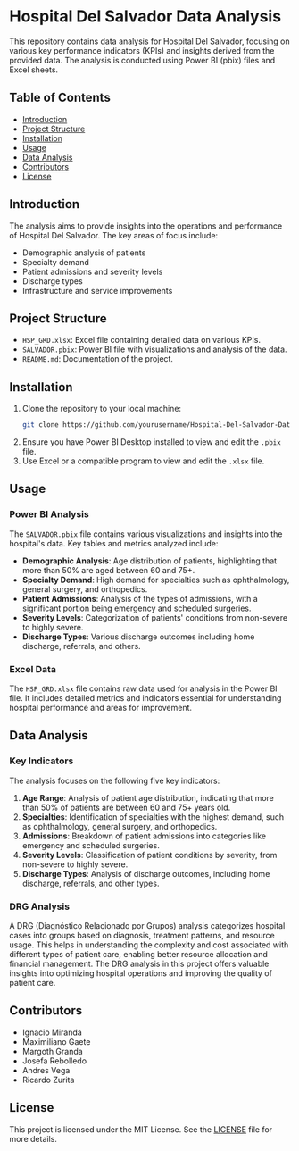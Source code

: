 

# Hospital Del Salvador Data Analysis

This repository contains data analysis for Hospital Del Salvador, focusing on various key performance indicators (KPIs) and insights derived from the provided data. The analysis is conducted using Power BI (pbix) files and Excel sheets.

## Table of Contents

- [Introduction](#introduction)
- [Project Structure](#project-structure)
- [Installation](#installation)
- [Usage](#usage)
- [Data Analysis](#data-analysis)
- [Contributors](#contributors)
- [License](#license)

## Introduction

The analysis aims to provide insights into the operations and performance of Hospital Del Salvador. The key areas of focus include:
- Demographic analysis of patients
- Specialty demand
- Patient admissions and severity levels
- Discharge types
- Infrastructure and service improvements

## Project Structure

- `HSP_GRD.xlsx`: Excel file containing detailed data on various KPIs.
- `SALVADOR.pbix`: Power BI file with visualizations and analysis of the data.
- `README.md`: Documentation of the project.

## Installation

1. Clone the repository to your local machine:
    ```bash
    git clone https://github.com/yourusername/Hospital-Del-Salvador-Data-Analysis.git
    ```
2. Ensure you have Power BI Desktop installed to view and edit the `.pbix` file.
3. Use Excel or a compatible program to view and edit the `.xlsx` file.

## Usage

### Power BI Analysis

The `SALVADOR.pbix` file contains various visualizations and insights into the hospital's data. Key tables and metrics analyzed include:

- **Demographic Analysis**: Age distribution of patients, highlighting that more than 50% are aged between 60 and 75+.
- **Specialty Demand**: High demand for specialties such as ophthalmology, general surgery, and orthopedics.
- **Patient Admissions**: Analysis of the types of admissions, with a significant portion being emergency and scheduled surgeries.
- **Severity Levels**: Categorization of patients' conditions from non-severe to highly severe.
- **Discharge Types**: Various discharge outcomes including home discharge, referrals, and others.

### Excel Data

The `HSP_GRD.xlsx` file contains raw data used for analysis in the Power BI file. It includes detailed metrics and indicators essential for understanding hospital performance and areas for improvement.

## Data Analysis

### Key Indicators

The analysis focuses on the following five key indicators:

1. **Age Range**: Analysis of patient age distribution, indicating that more than 50% of patients are between 60 and 75+ years old.
2. **Specialties**: Identification of specialties with the highest demand, such as ophthalmology, general surgery, and orthopedics.
3. **Admissions**: Breakdown of patient admissions into categories like emergency and scheduled surgeries.
4. **Severity Levels**: Classification of patient conditions by severity, from non-severe to highly severe.
5. **Discharge Types**: Analysis of discharge outcomes, including home discharge, referrals, and other types.

### DRG Analysis

A DRG (Diagnóstico Relacionado por Grupos) analysis categorizes hospital cases into groups based on diagnosis, treatment patterns, and resource usage. This helps in understanding the complexity and cost associated with different types of patient care, enabling better resource allocation and financial management. The DRG analysis in this project offers valuable insights into optimizing hospital operations and improving the quality of patient care.

## Contributors

- Ignacio Miranda
- Maximiliano Gaete
- Margoth Granda
- Josefa Rebolledo
- Andres Vega
- Ricardo Zurita

## License

This project is licensed under the MIT License. See the [LICENSE](LICENSE) file for more details.
